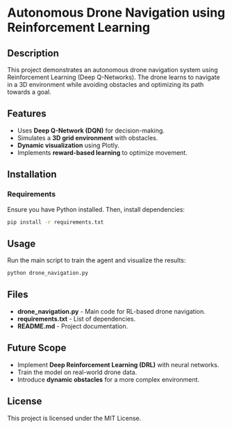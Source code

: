 # Autonomous Drone Navigation using Reinforcement Learning

## Description
This project demonstrates an autonomous drone navigation system using Reinforcement Learning (Deep Q-Networks). The drone learns to navigate in a 3D environment while avoiding obstacles and optimizing its path towards a goal.

## Features
- Uses **Deep Q-Network (DQN)** for decision-making.
- Simulates a **3D grid environment** with obstacles.
- **Dynamic visualization** using Plotly.
- Implements **reward-based learning** to optimize movement.

## Installation
### Requirements
Ensure you have Python installed. Then, install dependencies:
```sh
pip install -r requirements.txt
```

## Usage
Run the main script to train the agent and visualize the results:
```sh
python drone_navigation.py
```

## Files
- **drone_navigation.py** - Main code for RL-based drone navigation.
- **requirements.txt** - List of dependencies.
- **README.md** - Project documentation.

## Future Scope
- Implement **Deep Reinforcement Learning (DRL)** with neural networks.
- Train the model on real-world drone data.
- Introduce **dynamic obstacles** for a more complex environment.

## License
This project is licensed under the MIT License.

